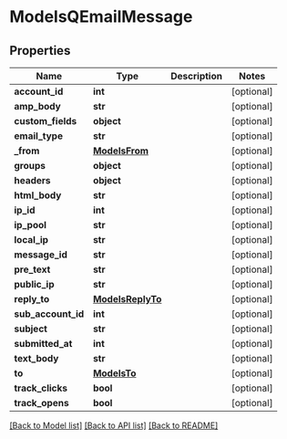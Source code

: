 # ModelsQEmailMessage

## Properties
Name | Type | Description | Notes
------------ | ------------- | ------------- | -------------
**account_id** | **int** |  | [optional] 
**amp_body** | **str** |  | [optional] 
**custom_fields** | **object** |  | [optional] 
**email_type** | **str** |  | [optional] 
**_from** | [**ModelsFrom**](ModelsFrom.md) |  | [optional] 
**groups** | **object** |  | [optional] 
**headers** | **object** |  | [optional] 
**html_body** | **str** |  | [optional] 
**ip_id** | **int** |  | [optional] 
**ip_pool** | **str** |  | [optional] 
**local_ip** | **str** |  | [optional] 
**message_id** | **str** |  | [optional] 
**pre_text** | **str** |  | [optional] 
**public_ip** | **str** |  | [optional] 
**reply_to** | [**ModelsReplyTo**](ModelsReplyTo.md) |  | [optional] 
**sub_account_id** | **int** |  | [optional] 
**subject** | **str** |  | [optional] 
**submitted_at** | **int** |  | [optional] 
**text_body** | **str** |  | [optional] 
**to** | [**ModelsTo**](ModelsTo.md) |  | [optional] 
**track_clicks** | **bool** |  | [optional] 
**track_opens** | **bool** |  | [optional] 

[[Back to Model list]](../README.md#documentation-for-models) [[Back to API list]](../README.md#documentation-for-api-endpoints) [[Back to README]](../README.md)


